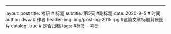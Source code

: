 ---
layout:     post 
title:      考研		# 标题 
subtitle:   第5天 #副标题
date:       2020-9-5			# 时间
author:     dww 						# 作者
header-img: img/post-bg-2015.jpg 	#这篇文章标题背景图片
catalog: true 						# 是否归档
tags:								#标签
    - 考研